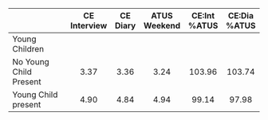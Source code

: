 
|                      | CE<br>Interview |  CE<br>Diary | ATUS<br>Weekend | CE:Int<br>%ATUS | CE:Dia<br>%ATUS |
| -------------------- | :----------: | :----------: | :----------: | :----------: | :----------: |
| Young Children       |              |              |              |              |              |
| No Young Child Present |         3.37 |         3.36 |         3.24 |       103.96 |       103.74 |
| Young Child present  |         4.90 |         4.84 |         4.94 |        99.14 |        97.98 |

